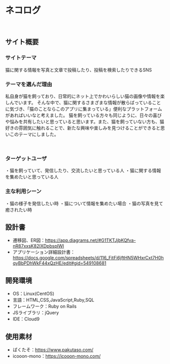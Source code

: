 # ネコログ
​
## サイト概要
### サイトテーマ
猫に関する情報を写真と文章で投稿したり、投稿を検索したりできるSNS
​
### テーマを選んだ理由
私自身が猫を飼っており、日常的にネット上でかわいらしい猫の画像や情報を楽しんでいます。
そんな中で、猫に関するさまざまな情報が散らばっていることに気づき、「猫のことならこのアプリに集まっている」便利なプラットフォームがあればいいなと考えました。
猫を飼っている方々も同じように、日々の喜びや悩みを共有したいと思っていると思います。また、猫を飼っていない方も、猫好きの雰囲気に触れることで、新たな興味や楽しみを見つけることができると思いこのテーマにしました。


​
### ターゲットユーザ
・猫を飼っていて、発信したり、交流したいと思っている人
・猫に関する情報を集めたいと思っている人
​
### 主な利用シーン
・猫の様子を発信したい時
・猫について情報を集めたい場合
・猫の写真を見て癒されたい時
​
## 設計書
- 遷移図、ER図：https://app.diagrams.net/#G1TKTJjbKQfva-nR87xxsK82IXDpbspIWI
- アプリケーション詳細設計書：https://docs.google.com/spreadsheets/d/116_FitFi6jftHN5WHxrCxt7H0hqyBbPDhWkF44xQzHE/edit#gid=549108681
​
## 開発環境
- OS：Linux(CentOS)
- 言語：HTML,CSS,JavaScript,Ruby,SQL
- フレームワーク：Ruby on Rails
- JSライブラリ：jQuery
- IDE：Cloud9
​
## 使用素材
- ぱくたそ：https://www.pakutaso.com/
- icooon-mono：https://icooon-mono.com/